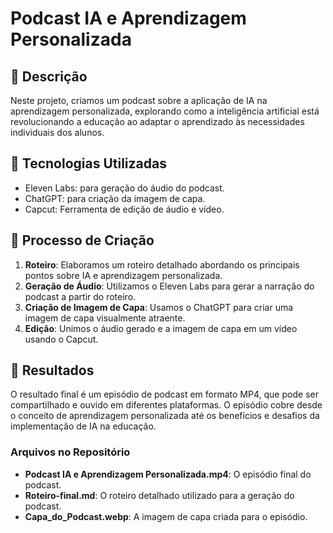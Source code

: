 # Podcast IA e Aprendizagem Personalizada

## 📒 Descrição
Neste projeto, criamos um podcast sobre a aplicação de IA na aprendizagem personalizada, explorando como a inteligência artificial está revolucionando a educação ao adaptar o aprendizado às necessidades individuais dos alunos.

## 🤖 Tecnologias Utilizadas
- Eleven Labs: para geração do áudio do podcast.
- ChatGPT: para criação da imagem de capa.
- Capcut: Ferramenta de edição de áudio e vídeo.

## 🧐 Processo de Criação
1. **Roteiro**: Elaboramos um roteiro detalhado abordando os principais pontos sobre IA e aprendizagem personalizada.
2. **Geração de Áudio**: Utilizamos o Eleven Labs para gerar a narração do podcast a partir do roteiro.
3. **Criação de Imagem de Capa**: Usamos o ChatGPT para criar uma imagem de capa visualmente atraente.
4. **Edição**: Unimos o áudio gerado e a imagem de capa em um vídeo usando o Capcut.

## 🚀 Resultados
O resultado final é um episódio de podcast em formato MP4, que pode ser compartilhado e ouvido em diferentes plataformas. O episódio cobre desde o conceito de aprendizagem personalizada até os benefícios e desafios da implementação de IA na educação.

### Arquivos no Repositório
- **Podcast IA e Aprendizagem Personalizada.mp4**: O episódio final do podcast.
- **Roteiro-final.md**: O roteiro detalhado utilizado para a geração do podcast.
- **Capa_do_Podcast.webp**: A imagem de capa criada para o episódio.


